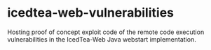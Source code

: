 # icedtea-web-vulnerabilities
Hosting proof of concept exploit code of the remote code execution vulnerabilities in the IcedTea-Web Java webstart implementation.
